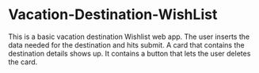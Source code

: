 # Vacation-Destination-WishList
This is a basic vacation destination Wishlist web app. The user inserts the data needed for the destination and hits submit. A card that contains the destination details shows up. It contains a button that lets the user deletes the card. 
